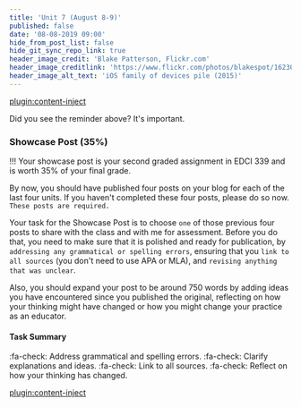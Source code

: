 ```yaml
---
title: 'Unit 7 (August 8-9)'
published: false
date: '08-08-2019 09:00'
hide_from_post_list: false
hide_git_sync_repo_link: true
header_image_credit: 'Blake Patterson, Flickr.com'
header_image_creditlink: 'https://www.flickr.com/photos/blakespot/16230041026/'
header_image_alt_text: 'iOS family of devices pile (2015)'
---
```



[plugin:content-inject](../unit-07/_class-preparations)

Did you see the reminder above? It's important.

### Showcase Post (35%)

!!! Your showcase post is your second graded assignment in EDCI 339 and is worth 35% of your final grade.

By now, you should have published four posts on your blog for each of the last four units. If you haven't completed these four posts, please do so now. `These posts are required.`

Your task for the Showcase Post is to choose `one` of those previous four posts to share with the class and with me for assessment. Before you do that, you need to make sure that it is polished and ready for publication, by `addressing any grammatical or spelling errors`, ensuring that you `link to all sources` (you don't need to use APA or MLA), and `revising anything that was unclear`.

Also, you should expand your post to be around 750 words by adding ideas you have encountered since you published the original, reflecting on how your thinking might have changed or how you might change your practice as an educator.

#### Task Summary

:fa-check: Address grammatical and spelling errors.
:fa-check: Clarify explanations and ideas.
:fa-check: Link to all sources.
:fa-check: Reflect on how your thinking has changed.

[plugin:content-inject](../unit-07/_important-reminders)
